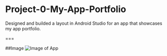 # Project-0-My-App-Portfolio

Designed and builded a layout in Android Studio for an app that showcases my app portfolio. 

===

##Image
![Image of App](http://i.imgur.com/HgyzXFwm.png)
